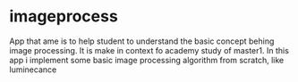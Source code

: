 # imageprocess
App that ame is to help student to understand the basic concept behing image processing. It is make in context fo academy study of master1. In this app i implement some basic image processing algorithm from scratch, like luminecance
